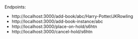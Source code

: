Endpoints:

- http://localhost:3000/add-book/abc/Harry-Potter/JKRowling
- http://localhost:3000/add-book-instance/abc
- http://localhost:3000/place-on-hold/s6htn
- http://localhost:3000/cancel-hold/s6htn
